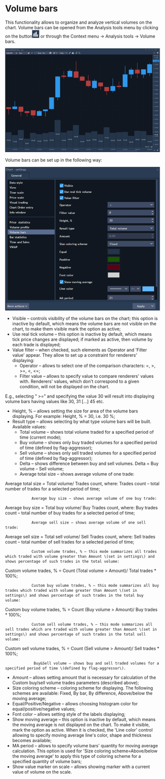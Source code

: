 # Volume bars

This functionality allows to organize and analyze vertical volumes on the chart. Volume bars can be opened from the Analysis tools menu by clicking on the button![](../../../../.gitbook/assets/65.png) or through the Context menu -&gt; Analysis tools -&gt; Volume bars.​

![](../../../../.gitbook/assets/66-1.png)

Volume bars can be set up in the following way:​

![](../../../../.gitbook/assets/67.png)

* Visible – controls visibility of the volume bars on the chart; this option is inactive by default, which means the volume bars are not visible on the chart, to make them visible mark the option as active;
* Use real tick volume – this option is inactive by default, which means tick price changes are displayed; if marked as active, then volume by each trade is displayed;
* Value filter – when checked, such elements as Operator and 'Filter value' appear. They allow to set up a constraint for renderers' displaying:
  * Operator – allows to select one of the comparison characters: =, &gt;, &gt;=, &lt;, &lt;=;
  * Filter value – allows to specify value to compare renderers' values with. Renderers' values, which don't correspond to a given condition, will not be displayed on the chart.

E.g., selecting " &gt;=" and specifying the value 30 will result into displaying volume bars having values like 30, 31 \[...\] 45 etc.

* Height, % – allows setting the size for area of the volume bars displaying. For example: Height, % = 30, i.e. 30 %;
* Result type – allows selecting by what type volume bars will be built. Available values:
  * Total volume – shows total volume traded for a specified period of time \(current mode\);
  * Buy volume – shows only buy traded volumes for a specified period of time \(defined by flag-aggressor\);
  * Sell volume – shows only sell traded volumes for a specified period of time \(defined by flag-aggressor\);
  * Delta – shows difference between buy and sell volumes. Delta = Buy volume – Sell volume;
  * Average total size – shows average volume of one trade:

Average total size = Total volume/ Trades count, where: Trades count – total number of trades for a selected period of time;

```text
            Average buy size – shows average volume of one buy trade:
```

Average buy size = Total buy volume/ Buy Trades count, where: Buy trades count – total number of buy trades for a selected period of time;

```text
            Average sell size – shows average volume of one sell trade:
```

Average sell size = Total sell volume/ Sell Trades count, where: Sell trades count – total number of sell trades for a selected period of time;

```text
            Custom volume trades, % – this mode summarizes all trades which traded with volume greater than Amount \(set in settings\) and shows percentage of such trades in the total volume:
```

Custom volume trades, % = Count \(Total volume &gt; Amount\)/ Total trades \* 100%;

```text
            Custom buy volume trades, % – this mode summarizes all buy trades which traded with volume greater than Amount \(set in settings\) and shows percentage of such trades in the total buy volume:
```

Custom buy volume trades, % = Count \(Buy volume &gt; Amount\)/ Buy trades \* 100%;

```text
            Custom sell volume trades, % – this mode summarizes all sell trades which are traded with volume greater than Amount \(set in settings\) and shows percentage of such trades in the total sell volume:​
```

​Custom sell volume trades, % = Count \(Sell volume &gt; Amount\)/ Sell trades \* 100%;​

```text
             Buy&Sell volume –​ shows buy and sell traded volumes for a specified period of time \(defined by flag-aggressor\).​
```

* Amount – allows setting amount that is necessary for calculation of the Custom buy/sell volume trades parameters \(described above\);
* Size coloring scheme – coloring scheme for displaying. The following schemes are available: Fixed, By bar, By difference, Above/below the moving average;
* Equal/Positive/Negative – allows choosing histogram color for equal/positive/negative values;
* Font color – allows setting style of the labels displaying;
* Show moving average – this option is inactive by default, which means the moving average is not displayed on the chart. To make it visible, mark the option as active. When it is checked, the 'Line color' control allowing to specify moving average line's color, shape and thickness becomes available;
* MA period – allows to specify volume bars' quantity for moving average calculation. This option is used for 'Size coloring scheme=Above/below the moving average' to apply this type of coloring scheme for a specified quantity of volume bars;
* Show value marker on scale – allows showing marker with a current value of volume on the scale.

